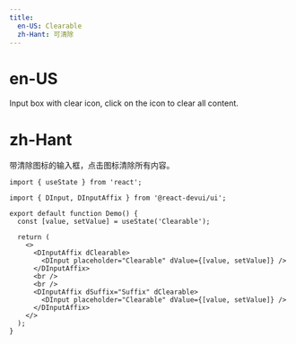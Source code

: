```yaml
---
title:
  en-US: Clearable
  zh-Hant: 可清除
---
```


# en-US

Input box with clear icon, click on the icon to clear all content.

# zh-Hant

带清除图标的输入框，点击图标清除所有内容。

```tsx
import { useState } from 'react';

import { DInput, DInputAffix } from '@react-devui/ui';

export default function Demo() {
  const [value, setValue] = useState('Clearable');

  return (
    <>
      <DInputAffix dClearable>
        <DInput placeholder="Clearable" dValue={[value, setValue]} />
      </DInputAffix>
      <br />
      <br />
      <DInputAffix dSuffix="Suffix" dClearable>
        <DInput placeholder="Clearable" dValue={[value, setValue]} />
      </DInputAffix>
    </>
  );
}
```

